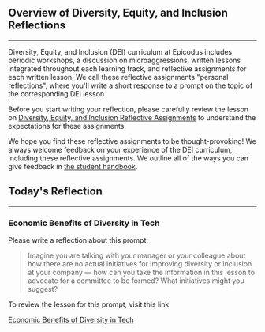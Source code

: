 ## Overview of Diversity, Equity, and Inclusion Reflections
---

Diversity, Equity, and Inclusion (DEI) curriculum at Epicodus includes periodic workshops, a discussion on microaggressions, written lessons integrated throughout each learning track, and reflective assignments for each written lesson. We call these reflective assignments "personal reflections", where you'll write a short response to a prompt on the topic of the corresponding DEI lesson. 

Before you start writing your reflection, please carefully review the lesson on [Diversity, Equity, and Inclusion Reflective Assignments](https://www.learnhowtoprogram.com/diversity-equity-and-inclusion/dei-curriculum-overview/dei-reflective-assignments) to understand the expectations for these assignments.

We hope you find these reflective assignments to be thought-provoking! We always welcome feedback on your experience of the DEI curriculum, including these reflective assignments. We outline all of the ways you can give feedback in [the student handbook](https://www.learnhowtoprogram.com/introduction-to-programming/getting-started-at-epicodus/student-handbook#giving-feedback).  

## Today's Reflection
---

### Economic Benefits of Diversity in Tech

Please write a reflection about this prompt:

> Imagine you are talking with your manager or your colleague about how there are no actual initiatives for improving diversity or inclusion at your company — how can you take the information in this lesson to advocate for a committee to be formed? What initiatives might you suggest?

To review the lesson for this prompt, visit this link:

[Economic Benefits of Diversity in Tech](https://www.learnhowtoprogram.com/diversity-equity-and-inclusion/dei-lessons/economic-benefits-of-diversity-in-tech)
